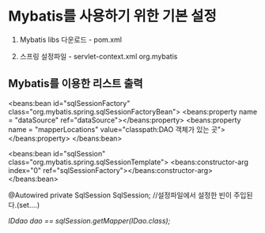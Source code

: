 # Mybatis를 사용하기 위한 기본 설정

1. Mybatis libs 다운로드 - pom.xml

2. 스프링 설정파일 - servlet-context.xml
    org.mybatis

## Mybatis를 이용한 리스트 출력

<beans:bean id="sqlSessionFactory" class="org.mybatis.spring.sqlSessionFactoryBean">
    <beans:property name = "dataSource" ref="dataSource"></beans:property>
    <beans:property name = "mapperLocations" value="classpath:DAO 객체가 있는 곳"></beans:property>
</beans:bean>

<beans:bean id="sqlSession" class="org.mybatis.spring.sqlSessionTemplate">
    <beans:constructor-arg index="0" ref="sqlSessionFactory"></beans:constructor-arg>
</beans:bean>


@Autowired
private SqlSession SqlSession; //설정파일에서 설정한 빈이 주입된다.(set....)

*IDdao dao == sqlSession.getMapper(IDao.class);*
